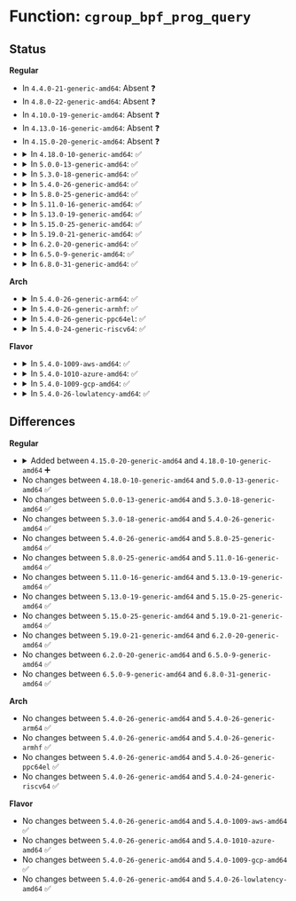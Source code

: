 # Function: <code>cgroup_bpf_prog_query</code>

## Status
<b>Regular</b>
<ul>
<li>
In <code>4.4.0-21-generic-amd64</code>: Absent ❓
</li>
<li>
In <code>4.8.0-22-generic-amd64</code>: Absent ❓
</li>
<li>
In <code>4.10.0-19-generic-amd64</code>: Absent ❓
</li>
<li>
In <code>4.13.0-16-generic-amd64</code>: Absent ❓
</li>
<li>
In <code>4.15.0-20-generic-amd64</code>: Absent ❓
</li>
<li>
<details>
<summary>In <code>4.18.0-10-generic-amd64</code>: ✅</summary>

```c
int cgroup_bpf_prog_query(const union bpf_attr * attr, union bpf_attr * uattr)
```

```json
{
  "name": "cgroup_bpf_prog_query",
  "collision_type": "Unique Global",
  "inline_type": "No",
  "funcs": [
    {
      "addr": 18446744071580755952,
      "name": "cgroup_bpf_prog_query",
      "external": true,
      "loc": "kernel/bpf/cgroup.c:468",
      "file": "kernel/bpf/cgroup.c",
      "inline": "seen, unknown",
      "caller_inline": [],
      "caller_func": [
        "kernel/bpf/syscall.c:bpf_prog_query"
      ]
    }
  ],
  "symbols": [
    {
      "addr": 18446744071580755952,
      "name": "cgroup_bpf_prog_query",
      "section": ".text",
      "bind": "STB_GLOBAL",
      "size": 126
    }
  ]
}
```
</details>
</li>
<li>
<details>
<summary>In <code>5.0.0-13-generic-amd64</code>: ✅</summary>

```c
int cgroup_bpf_prog_query(const union bpf_attr * attr, union bpf_attr * uattr)
```

```json
{
  "name": "cgroup_bpf_prog_query",
  "collision_type": "Unique Global",
  "inline_type": "No",
  "funcs": [
    {
      "addr": 18446744071580820864,
      "name": "cgroup_bpf_prog_query",
      "external": true,
      "loc": "kernel/bpf/cgroup.c:519",
      "file": "kernel/bpf/cgroup.c",
      "inline": "seen, unknown",
      "caller_inline": [],
      "caller_func": [
        "kernel/bpf/syscall.c:__do_sys_bpf"
      ]
    }
  ],
  "symbols": [
    {
      "addr": 18446744071580820864,
      "name": "cgroup_bpf_prog_query",
      "section": ".text",
      "bind": "STB_GLOBAL",
      "size": 126
    }
  ]
}
```
</details>
</li>
<li>
<details>
<summary>In <code>5.3.0-18-generic-amd64</code>: ✅</summary>

```c
int cgroup_bpf_prog_query(const union bpf_attr * attr, union bpf_attr * uattr)
```

```json
{
  "name": "cgroup_bpf_prog_query",
  "collision_type": "Unique Global",
  "inline_type": "No",
  "funcs": [
    {
      "addr": 18446744071580915440,
      "name": "cgroup_bpf_prog_query",
      "external": true,
      "loc": "kernel/bpf/cgroup.c:577",
      "file": "kernel/bpf/cgroup.c",
      "inline": "seen, unknown",
      "caller_inline": [],
      "caller_func": [
        "kernel/bpf/syscall.c:__do_sys_bpf"
      ]
    }
  ],
  "symbols": [
    {
      "addr": 18446744071580915440,
      "name": "cgroup_bpf_prog_query",
      "section": ".text",
      "bind": "STB_GLOBAL",
      "size": 126
    }
  ]
}
```
</details>
</li>
<li>
<details>
<summary>In <code>5.4.0-26-generic-amd64</code>: ✅</summary>

```c
int cgroup_bpf_prog_query(const union bpf_attr * attr, union bpf_attr * uattr)
```

```json
{
  "name": "cgroup_bpf_prog_query",
  "collision_type": "Unique Global",
  "inline_type": "No",
  "funcs": [
    {
      "addr": 18446744071580968896,
      "name": "cgroup_bpf_prog_query",
      "external": true,
      "loc": "kernel/bpf/cgroup.c:587",
      "file": "kernel/bpf/cgroup.c",
      "inline": "seen, unknown",
      "caller_inline": [],
      "caller_func": [
        "kernel/bpf/syscall.c:__do_sys_bpf"
      ]
    }
  ],
  "symbols": [
    {
      "addr": 18446744071580968896,
      "name": "cgroup_bpf_prog_query",
      "section": ".text",
      "bind": "STB_GLOBAL",
      "size": 126
    }
  ]
}
```
</details>
</li>
<li>
<details>
<summary>In <code>5.8.0-25-generic-amd64</code>: ✅</summary>

```c
int cgroup_bpf_prog_query(const union bpf_attr * attr, union bpf_attr * uattr)
```

```json
{
  "name": "cgroup_bpf_prog_query",
  "collision_type": "Unique Global",
  "inline_type": "No",
  "funcs": [
    {
      "addr": 18446744071581131744,
      "name": "cgroup_bpf_prog_query",
      "external": true,
      "loc": "kernel/bpf/cgroup.c:924",
      "file": "kernel/bpf/cgroup.c",
      "inline": "seen, unknown",
      "caller_inline": [],
      "caller_func": [
        "kernel/bpf/syscall.c:bpf_prog_query"
      ]
    }
  ],
  "symbols": [
    {
      "addr": 18446744071581131744,
      "name": "cgroup_bpf_prog_query",
      "section": ".text",
      "bind": "STB_GLOBAL",
      "size": 126
    }
  ]
}
```
</details>
</li>
<li>
<details>
<summary>In <code>5.11.0-16-generic-amd64</code>: ✅</summary>

```c
int cgroup_bpf_prog_query(const union bpf_attr * attr, union bpf_attr * uattr)
```

```json
{
  "name": "cgroup_bpf_prog_query",
  "collision_type": "Unique Global",
  "inline_type": "No",
  "funcs": [
    {
      "addr": 18446744071581165856,
      "name": "cgroup_bpf_prog_query",
      "external": true,
      "loc": "kernel/bpf/cgroup.c:948",
      "file": "kernel/bpf/cgroup.c",
      "inline": "seen, unknown",
      "caller_inline": [],
      "caller_func": [
        "kernel/bpf/syscall.c:bpf_prog_query"
      ]
    }
  ],
  "symbols": [
    {
      "addr": 18446744071581165856,
      "name": "cgroup_bpf_prog_query",
      "section": ".text",
      "bind": "STB_GLOBAL",
      "size": 141
    }
  ]
}
```
</details>
</li>
<li>
<details>
<summary>In <code>5.13.0-19-generic-amd64</code>: ✅</summary>

```c
int cgroup_bpf_prog_query(const union bpf_attr * attr, union bpf_attr * uattr)
```

```json
{
  "name": "cgroup_bpf_prog_query",
  "collision_type": "Unique Global",
  "inline_type": "No",
  "funcs": [
    {
      "addr": 18446744071581182848,
      "name": "cgroup_bpf_prog_query",
      "external": true,
      "loc": "kernel/bpf/cgroup.c:948",
      "file": "kernel/bpf/cgroup.c",
      "inline": "seen, unknown",
      "caller_inline": [],
      "caller_func": [
        "kernel/bpf/syscall.c:__do_sys_bpf"
      ]
    }
  ],
  "symbols": [
    {
      "addr": 18446744071581182848,
      "name": "cgroup_bpf_prog_query",
      "section": ".text",
      "bind": "STB_GLOBAL",
      "size": 141
    }
  ]
}
```
</details>
</li>
<li>
<details>
<summary>In <code>5.15.0-25-generic-amd64</code>: ✅</summary>

```c
int cgroup_bpf_prog_query(const union bpf_attr * attr, union bpf_attr * uattr)
```

```json
{
  "name": "cgroup_bpf_prog_query",
  "collision_type": "Unique Global",
  "inline_type": "No",
  "funcs": [
    {
      "addr": 18446744071581423456,
      "name": "cgroup_bpf_prog_query",
      "external": true,
      "loc": "kernel/bpf/cgroup.c:978",
      "file": "kernel/bpf/cgroup.c",
      "inline": "seen, unknown",
      "caller_inline": [],
      "caller_func": [
        "kernel/bpf/syscall.c:__sys_bpf"
      ]
    }
  ],
  "symbols": [
    {
      "addr": 18446744071581423456,
      "name": "cgroup_bpf_prog_query",
      "section": ".text",
      "bind": "STB_GLOBAL",
      "size": 141
    }
  ]
}
```
</details>
</li>
<li>
<details>
<summary>In <code>5.19.0-21-generic-amd64</code>: ✅</summary>

```c
int cgroup_bpf_prog_query(const union bpf_attr * attr, union bpf_attr * uattr)
```

```json
{
  "name": "cgroup_bpf_prog_query",
  "collision_type": "Unique Global",
  "inline_type": "No",
  "funcs": [
    {
      "addr": 18446744071581749632,
      "name": "cgroup_bpf_prog_query",
      "external": true,
      "loc": "kernel/bpf/cgroup.c:1103",
      "file": "kernel/bpf/cgroup.c",
      "inline": "seen, unknown",
      "caller_inline": [],
      "caller_func": [
        "kernel/bpf/syscall.c:__sys_bpf"
      ]
    }
  ],
  "symbols": [
    {
      "addr": 18446744071581749632,
      "name": "cgroup_bpf_prog_query",
      "section": ".text",
      "bind": "STB_GLOBAL",
      "size": 200
    }
  ]
}
```
</details>
</li>
<li>
<details>
<summary>In <code>6.2.0-20-generic-amd64</code>: ✅</summary>

```c
int cgroup_bpf_prog_query(const union bpf_attr * attr, union bpf_attr * uattr)
```

```json
{
  "name": "cgroup_bpf_prog_query",
  "collision_type": "Unique Global",
  "inline_type": "No",
  "funcs": [
    {
      "addr": 18446744071582164640,
      "name": "cgroup_bpf_prog_query",
      "external": true,
      "loc": "kernel/bpf/cgroup.c:1317",
      "file": "kernel/bpf/cgroup.c",
      "inline": "seen, unknown",
      "caller_inline": [],
      "caller_func": [
        "kernel/bpf/syscall.c:__sys_bpf"
      ]
    }
  ],
  "symbols": [
    {
      "addr": 18446744071582164640,
      "name": "cgroup_bpf_prog_query",
      "section": ".text",
      "bind": "STB_GLOBAL",
      "size": 200
    }
  ]
}
```
</details>
</li>
<li>
<details>
<summary>In <code>6.5.0-9-generic-amd64</code>: ✅</summary>

```c
int cgroup_bpf_prog_query(const union bpf_attr * attr, union bpf_attr * uattr)
```

```json
{
  "name": "cgroup_bpf_prog_query",
  "collision_type": "Unique Global",
  "inline_type": "No",
  "funcs": [
    {
      "addr": 18446744071582361568,
      "name": "cgroup_bpf_prog_query",
      "external": true,
      "loc": "kernel/bpf/cgroup.c:1317",
      "file": "kernel/bpf/cgroup.c",
      "inline": "seen, unknown",
      "caller_inline": [],
      "caller_func": [
        "kernel/bpf/syscall.c:__sys_bpf"
      ]
    }
  ],
  "symbols": [
    {
      "addr": 18446744071582361568,
      "name": "cgroup_bpf_prog_query",
      "section": ".text",
      "bind": "STB_GLOBAL",
      "size": 200
    }
  ]
}
```
</details>
</li>
<li>
<details>
<summary>In <code>6.8.0-31-generic-amd64</code>: ✅</summary>

```c
int cgroup_bpf_prog_query(const union bpf_attr * attr, union bpf_attr * uattr)
```

```json
{
  "name": "cgroup_bpf_prog_query",
  "collision_type": "Unique Global",
  "inline_type": "No",
  "funcs": [
    {
      "addr": 18446744071582528464,
      "name": "cgroup_bpf_prog_query",
      "external": true,
      "loc": "kernel/bpf/cgroup.c:1318",
      "file": "kernel/bpf/cgroup.c",
      "inline": "seen, unknown",
      "caller_inline": [],
      "caller_func": [
        "kernel/bpf/syscall.c:bpf_prog_query"
      ]
    }
  ],
  "symbols": [
    {
      "addr": 18446744071582528464,
      "name": "cgroup_bpf_prog_query",
      "section": ".text",
      "bind": "STB_GLOBAL",
      "size": 200
    }
  ]
}
```
</details>
</li>
</ul>
<b>Arch</b>
<ul>
<li>
<details>
<summary>In <code>5.4.0-26-generic-arm64</code>: ✅</summary>

```c
int cgroup_bpf_prog_query(const union bpf_attr * attr, union bpf_attr * uattr)
```

```json
{
  "name": "cgroup_bpf_prog_query",
  "collision_type": "Unique Global",
  "inline_type": "No",
  "funcs": [
    {
      "addr": 18446603336492318368,
      "name": "cgroup_bpf_prog_query",
      "external": true,
      "loc": "kernel/bpf/cgroup.c:587",
      "file": "kernel/bpf/cgroup.c",
      "inline": "seen, unknown",
      "caller_inline": [],
      "caller_func": [
        "kernel/bpf/syscall.c:__do_sys_bpf"
      ]
    }
  ],
  "symbols": [
    {
      "addr": 18446603336492318368,
      "name": "cgroup_bpf_prog_query",
      "section": ".text",
      "bind": "STB_GLOBAL",
      "size": 240
    }
  ]
}
```
</details>
</li>
<li>
<details>
<summary>In <code>5.4.0-26-generic-armhf</code>: ✅</summary>

```c
int cgroup_bpf_prog_query(const union bpf_attr * attr, union bpf_attr * uattr)
```

```json
{
  "name": "cgroup_bpf_prog_query",
  "collision_type": "Unique Global",
  "inline_type": "No",
  "funcs": [
    {
      "addr": 3226203472,
      "name": "cgroup_bpf_prog_query",
      "external": true,
      "loc": "kernel/bpf/cgroup.c:587",
      "file": "kernel/bpf/cgroup.c",
      "inline": "seen, unknown",
      "caller_inline": [],
      "caller_func": [
        "kernel/bpf/syscall.c:__do_sys_bpf"
      ]
    }
  ],
  "symbols": [
    {
      "addr": 3226203472,
      "name": "cgroup_bpf_prog_query",
      "section": ".text",
      "bind": "STB_GLOBAL",
      "size": 192
    }
  ]
}
```
</details>
</li>
<li>
<details>
<summary>In <code>5.4.0-26-generic-ppc64el</code>: ✅</summary>

```c
int cgroup_bpf_prog_query(const union bpf_attr * attr, union bpf_attr * uattr)
```

```json
{
  "name": "cgroup_bpf_prog_query",
  "collision_type": "Unique Global",
  "inline_type": "No",
  "funcs": [
    {
      "addr": 13835058055285558128,
      "name": "cgroup_bpf_prog_query",
      "external": true,
      "loc": "kernel/bpf/cgroup.c:587",
      "file": "kernel/bpf/cgroup.c",
      "inline": "seen, unknown",
      "caller_inline": [],
      "caller_func": [
        "kernel/bpf/syscall.c:__do_sys_bpf"
      ]
    }
  ],
  "symbols": [
    {
      "addr": 13835058055285558128,
      "name": "cgroup_bpf_prog_query",
      "section": ".text",
      "bind": "STB_GLOBAL",
      "size": 336
    }
  ]
}
```
</details>
</li>
<li>
<details>
<summary>In <code>5.4.0-24-generic-riscv64</code>: ✅</summary>

```c
int cgroup_bpf_prog_query(const union bpf_attr * attr, union bpf_attr * uattr)
```

```json
{
  "name": "cgroup_bpf_prog_query",
  "collision_type": "Unique Global",
  "inline_type": "No",
  "funcs": [
    {
      "addr": 18446743936272444092,
      "name": "cgroup_bpf_prog_query",
      "external": true,
      "loc": "kernel/bpf/cgroup.c:587",
      "file": "kernel/bpf/cgroup.c",
      "inline": "seen, unknown",
      "caller_inline": [],
      "caller_func": [
        "kernel/bpf/syscall.c:__do_sys_bpf"
      ]
    }
  ],
  "symbols": [
    {
      "addr": 18446743936272444092,
      "name": "cgroup_bpf_prog_query",
      "section": ".text",
      "bind": "STB_GLOBAL",
      "size": 188
    }
  ]
}
```
</details>
</li>
</ul>
<b>Flavor</b>
<ul>
<li>
<details>
<summary>In <code>5.4.0-1009-aws-amd64</code>: ✅</summary>

```c
int cgroup_bpf_prog_query(const union bpf_attr * attr, union bpf_attr * uattr)
```

```json
{
  "name": "cgroup_bpf_prog_query",
  "collision_type": "Unique Global",
  "inline_type": "No",
  "funcs": [
    {
      "addr": 18446744071580937696,
      "name": "cgroup_bpf_prog_query",
      "external": true,
      "loc": "kernel/bpf/cgroup.c:587",
      "file": "kernel/bpf/cgroup.c",
      "inline": "seen, unknown",
      "caller_inline": [],
      "caller_func": [
        "kernel/bpf/syscall.c:__do_sys_bpf"
      ]
    }
  ],
  "symbols": [
    {
      "addr": 18446744071580937696,
      "name": "cgroup_bpf_prog_query",
      "section": ".text",
      "bind": "STB_GLOBAL",
      "size": 126
    }
  ]
}
```
</details>
</li>
<li>
<details>
<summary>In <code>5.4.0-1010-azure-amd64</code>: ✅</summary>

```c
int cgroup_bpf_prog_query(const union bpf_attr * attr, union bpf_attr * uattr)
```

```json
{
  "name": "cgroup_bpf_prog_query",
  "collision_type": "Unique Global",
  "inline_type": "No",
  "funcs": [
    {
      "addr": 18446744071580883760,
      "name": "cgroup_bpf_prog_query",
      "external": true,
      "loc": "kernel/bpf/cgroup.c:587",
      "file": "kernel/bpf/cgroup.c",
      "inline": "seen, unknown",
      "caller_inline": [],
      "caller_func": [
        "kernel/bpf/syscall.c:__do_sys_bpf"
      ]
    }
  ],
  "symbols": [
    {
      "addr": 18446744071580883760,
      "name": "cgroup_bpf_prog_query",
      "section": ".text",
      "bind": "STB_GLOBAL",
      "size": 126
    }
  ]
}
```
</details>
</li>
<li>
<details>
<summary>In <code>5.4.0-1009-gcp-amd64</code>: ✅</summary>

```c
int cgroup_bpf_prog_query(const union bpf_attr * attr, union bpf_attr * uattr)
```

```json
{
  "name": "cgroup_bpf_prog_query",
  "collision_type": "Unique Global",
  "inline_type": "No",
  "funcs": [
    {
      "addr": 18446744071580928944,
      "name": "cgroup_bpf_prog_query",
      "external": true,
      "loc": "kernel/bpf/cgroup.c:587",
      "file": "kernel/bpf/cgroup.c",
      "inline": "seen, unknown",
      "caller_inline": [],
      "caller_func": [
        "kernel/bpf/syscall.c:__do_sys_bpf"
      ]
    }
  ],
  "symbols": [
    {
      "addr": 18446744071580928944,
      "name": "cgroup_bpf_prog_query",
      "section": ".text",
      "bind": "STB_GLOBAL",
      "size": 126
    }
  ]
}
```
</details>
</li>
<li>
<details>
<summary>In <code>5.4.0-26-lowlatency-amd64</code>: ✅</summary>

```c
int cgroup_bpf_prog_query(const union bpf_attr * attr, union bpf_attr * uattr)
```

```json
{
  "name": "cgroup_bpf_prog_query",
  "collision_type": "Unique Global",
  "inline_type": "No",
  "funcs": [
    {
      "addr": 18446744071580989504,
      "name": "cgroup_bpf_prog_query",
      "external": true,
      "loc": "kernel/bpf/cgroup.c:587",
      "file": "kernel/bpf/cgroup.c",
      "inline": "seen, unknown",
      "caller_inline": [],
      "caller_func": [
        "kernel/bpf/syscall.c:__do_sys_bpf"
      ]
    }
  ],
  "symbols": [
    {
      "addr": 18446744071580989504,
      "name": "cgroup_bpf_prog_query",
      "section": ".text",
      "bind": "STB_GLOBAL",
      "size": 138
    }
  ]
}
```
</details>
</li>
</ul>

## Differences
<b>Regular</b>
<ul>
<li>
<details>
<summary>Added between <code>4.15.0-20-generic-amd64</code> and <code>4.18.0-10-generic-amd64</code> ➕</summary>

```c
int cgroup_bpf_prog_query(const union bpf_attr * attr, union bpf_attr * uattr)
```
</details>
</li>
<li>
No changes between <code>4.18.0-10-generic-amd64</code> and <code>5.0.0-13-generic-amd64</code> ✅
</li>
<li>
No changes between <code>5.0.0-13-generic-amd64</code> and <code>5.3.0-18-generic-amd64</code> ✅
</li>
<li>
No changes between <code>5.3.0-18-generic-amd64</code> and <code>5.4.0-26-generic-amd64</code> ✅
</li>
<li>
No changes between <code>5.4.0-26-generic-amd64</code> and <code>5.8.0-25-generic-amd64</code> ✅
</li>
<li>
No changes between <code>5.8.0-25-generic-amd64</code> and <code>5.11.0-16-generic-amd64</code> ✅
</li>
<li>
No changes between <code>5.11.0-16-generic-amd64</code> and <code>5.13.0-19-generic-amd64</code> ✅
</li>
<li>
No changes between <code>5.13.0-19-generic-amd64</code> and <code>5.15.0-25-generic-amd64</code> ✅
</li>
<li>
No changes between <code>5.15.0-25-generic-amd64</code> and <code>5.19.0-21-generic-amd64</code> ✅
</li>
<li>
No changes between <code>5.19.0-21-generic-amd64</code> and <code>6.2.0-20-generic-amd64</code> ✅
</li>
<li>
No changes between <code>6.2.0-20-generic-amd64</code> and <code>6.5.0-9-generic-amd64</code> ✅
</li>
<li>
No changes between <code>6.5.0-9-generic-amd64</code> and <code>6.8.0-31-generic-amd64</code> ✅
</li>
</ul>
<b>Arch</b>
<ul>
<li>
No changes between <code>5.4.0-26-generic-amd64</code> and <code>5.4.0-26-generic-arm64</code> ✅
</li>
<li>
No changes between <code>5.4.0-26-generic-amd64</code> and <code>5.4.0-26-generic-armhf</code> ✅
</li>
<li>
No changes between <code>5.4.0-26-generic-amd64</code> and <code>5.4.0-26-generic-ppc64el</code> ✅
</li>
<li>
No changes between <code>5.4.0-26-generic-amd64</code> and <code>5.4.0-24-generic-riscv64</code> ✅
</li>
</ul>
<b>Flavor</b>
<ul>
<li>
No changes between <code>5.4.0-26-generic-amd64</code> and <code>5.4.0-1009-aws-amd64</code> ✅
</li>
<li>
No changes between <code>5.4.0-26-generic-amd64</code> and <code>5.4.0-1010-azure-amd64</code> ✅
</li>
<li>
No changes between <code>5.4.0-26-generic-amd64</code> and <code>5.4.0-1009-gcp-amd64</code> ✅
</li>
<li>
No changes between <code>5.4.0-26-generic-amd64</code> and <code>5.4.0-26-lowlatency-amd64</code> ✅
</li>
</ul>
